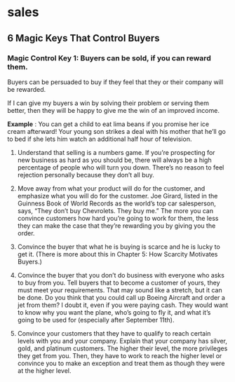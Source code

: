 # sales
## 6 Magic Keys That Control Buyers

### Magic Control Key 1: Buyers can be sold, if you can reward them.

Buyers can be persuaded to buy if they feel that they or their company will be rewarded. 

If I can give my buyers a win by solving their problem or serving them better, then they will be happy to give me the win of an improved income.

**Example** :
  You can get a child to eat lima beans if you promise her ice cream afterward! Your young son strikes a deal with his mother that he’ll go to bed if she lets him watch an additional half hour of television.

  1. Understand that selling is a numbers game. If you’re prospecting for new business as hard as you should be, there will always be a high percentage of people who will turn you down. There’s no reason to feel rejection personally because they don’t all buy.

  2.  Move away from what your product will do for the customer, and emphasize what you will do for the customer. Joe Girard, listed in the Guinness Book of World Records as the world’s top car salesperson, says, “They don’t buy Chevrolets. They buy me.” The more you can convince customers how hard you’re going to work for them, the less they can make the case that they’re rewarding you by giving you the order.

  3.  Convince the buyer that what he is buying is scarce and he is lucky to get it. (There is more about this in Chapter 5: How Scarcity Motivates Buyers.)

  4.  Convince the buyer that you don’t do business with everyone who asks to buy from you. Tell buyers that to become a customer of yours, they must meet your requirements. That may sound like a stretch, but it can be done. Do you think that you could call up Boeing Aircraft and order a jet from them? I doubt it, even if you were paying cash. They would want to know why you want the plane, who’s going to fly it, and what it’s going to be used for (especially after September 11th).

  5.  Convince your customers that they have to qualify to reach certain levels with you and your company. Explain that your company has silver, gold, and platinum customers. The higher their level, the more privileges they get from you. Then, they have to work to reach the higher level or convince you to make an exception and treat them as though they were at the higher level.

  

  
